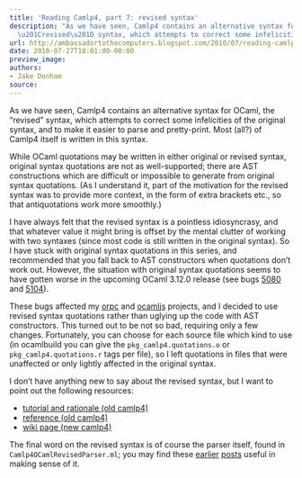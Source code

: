 ```yaml
---
title: 'Reading Camlp4, part 7: revised syntax'
description: "As we have seen, Camlp4 contains an alternative syntax for OCaml, the
  \u201Crevised\u201D syntax, which attempts to correct some infelicities of the o..."
url: http://ambassadortothecomputers.blogspot.com/2010/07/reading-camlp4-part-7-revised-syntax.html
date: 2010-07-27T18:01:00-00:00
preview_image:
authors:
- Jake Donham
source:
---
```


<p>As we have seen, Camlp4 contains an alternative syntax for OCaml, the “revised” syntax, which attempts to correct some infelicities of the original syntax, and to make it easier to parse and pretty-print. Most (all?) of Camlp4 itself is written in this syntax.</p> 
 
<p>While OCaml quotations may be written in either original or revised syntax, original syntax quotations are not as well-supported; there are AST constructions which are difficult or impossible to generate from original syntax quotations. (As I understand it, part of the motivation for the revised syntax was to provide more context, in the form of extra brackets etc., so that antiquotations work more smoothly.)</p> 
 
<p>I have always felt that the revised syntax is a pointless idiosyncrasy, and that whatever value it might bring is offset by the mental clutter of working with two syntaxes (since most code is still written in the original syntax). So I have stuck with original syntax quotations in this series, and recommended that you fall back to AST constructors when quotations don’t work out. However, the situation with original syntax quotations seems to have gotten worse in the upcoming OCaml 3.12.0 release (see bugs <a href="http://caml.inria.fr/mantis/view.php?id=5080">5080</a> and <a href="http://caml.inria.fr/mantis/view.php?id=5104">5104</a>).</p> 
 
<p>These bugs affected my <a href="http://github.com/jaked/orpc">orpc</a> and <a href="http://github.com/jaked/ocamljs">ocamljs</a> projects, and I decided to use revised syntax quotations rather than uglying up the code with AST constructors. This turned out to be not so bad, requiring only a few changes. Fortunately, you can choose for each source file which kind to use (in ocamlbuild you can give the <code>pkg_camlp4.quotations.o</code> or <code>pkg_camlp4.quotations.r</code> tags per file), so I left quotations in files that were unaffected or only lightly affected in the original syntax.</p> 
 
<p>I don’t have anything new to say about the revised syntax, but I want to point out the following resources:</p> 
 
<ul> 
<li><a href="http://caml.inria.fr/pub/docs/tutorial-camlp4/tutorial005.html">tutorial and rationale (old camlp4)</a></li> 
 
<li><a href="http://caml.inria.fr/pub/docs/manual-camlp4/manual007.html">reference (old camlp4)</a></li> 
 
<li><a href="http://brion.inria.fr/gallium/index.php/Revised">wiki page (new camlp4)</a></li> 
</ul> 
 
<p>The final word on the revised syntax is of course the parser itself, found in <code>Camlp4OCamlRevisedParser.ml</code>; you may find these <a href="http://ambassadortothecomputers.blogspot.com/2009/01/reading-camlp4-part-3-quotations-in.html">earlier</a> <a href="http://ambassadortothecomputers.blogspot.com/2010/05/reading-camlp4-part-6-parsing.html">posts</a> useful in making sense of it.</p>
